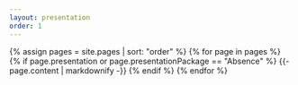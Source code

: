 ```yaml
---
layout: presentation
order: 1
---
```


{% assign pages = site.pages | sort: "order" %}
{% for page in pages %}
 {% if page.presentation or page.presentationPackage == "Absence" %}
    {{- page.content | markdownify -}}
  {% endif %}
{% endfor %}